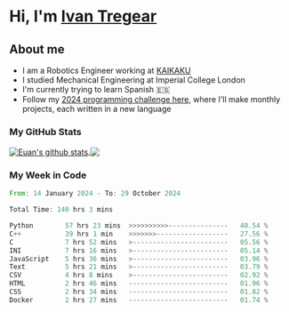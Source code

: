 # Hi, I'm [Ivan Tregear](https://www.linkedin.com/in/ivantregear/)

## About me

* I am a Robotics Engineer working at [KAIKAKU](https://github.com/KAIKAKU-AI)
* I studied Mechanical Engineering at Imperial College London
* I'm currently trying to learn Spanish :es:
* Follow my [2024 programming challenge here](https://github.com/ITregear?tab=repositories), where I'll make monthly projects, each written in a new language


### My GitHub Stats

<a href="#my-github-stats">
  <img align="center" src="https://github-readme-stats.vercel.app/api?username=itregear&count_private=true&show_icons=true&include_all_commits=true&theme=material-palenight" alt="Euan's github stats" />
</a>

<a href="#my-github-stats">
  <img align="center" src="https://github-readme-stats.vercel.app/api/top-langs/?username=itregear&layout=compact&theme=material-palenight" />
</a>

### My Week in Code
<!--START_SECTION:waka-->

```rust
From: 14 January 2024 - To: 29 October 2024

Total Time: 140 hrs 3 mins

Python        57 hrs 23 mins  >>>>>>>>>>---------------   40.54 %
C++           39 hrs 1 min    >>>>>>>------------------   27.56 %
C             7 hrs 52 mins   >------------------------   05.56 %
INI           7 hrs 16 mins   >------------------------   05.14 %
JavaScript    5 hrs 36 mins   >------------------------   03.96 %
Text          5 hrs 21 mins   >------------------------   03.79 %
CSV           4 hrs 8 mins    >------------------------   02.92 %
HTML          2 hrs 46 mins   -------------------------   01.96 %
CSS           2 hrs 34 mins   -------------------------   01.82 %
Docker        2 hrs 27 mins   -------------------------   01.74 %
```

<!--END_SECTION:waka-->
